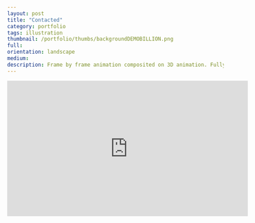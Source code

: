 ```yaml
---
layout: post
title: "Contacted"
category: portfolio
tags: illustration
thumbnail: /portfolio/thumbs/backgroundDEMOBILLION.png
full:
orientation: landscape
medium:
description: Frame by frame animation composited on 3D animation. Fully produced by yours truly.
---
```

<iframe width="560" height="315" src="https://www.youtube.com/embed/E54zvQJEpMM" frameborder="0" allowfullscreen></iframe>
